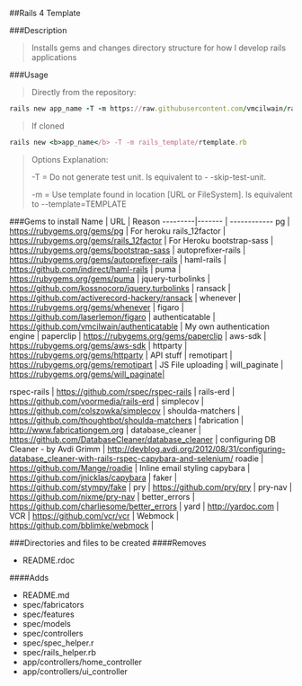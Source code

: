 ##Rails 4 Template

###Description
>Installs gems and changes directory structure for how I develop rails applications

###Usage
>Directly from the repository:
```ruby
rails new app_name -T -m https://raw.githubusercontent.com/vmcilwain/rails_template/<b>version</b>/rtemplate.rb
```
>If cloned
```ruby
rails new <b>app_name</b> -T -m rails_template/rtemplate.rb
```
>Options Explanation:
>
>-T = Do not generate test unit. Is equivalent to - -skip-test-unit.
>
>-m = Use template found in location [URL or FileSystem]. Is equivalent to --template=TEMPLATE


###Gems to install
Name | URL | Reason
---------|------- | ------------
pg | https://rubygems.org/gems/pg | For heroku
rails_12factor | https://rubygems.org/gems/rails_12factor | For Heroku
bootstrap-sass | https://rubygems.org/gems/bootstrap-sass |
autoprefixer-rails | https://rubygems.org/gems/autoprefixer-rails |
haml-rails | https://github.com/indirect/haml-rails |
puma | https://rubygems.org/gems/puma |
jquery-turbolinks | https://github.com/kossnocorp/jquery.turbolinks |
ransack | https://github.com/activerecord-hackery/ransack |
whenever | https://rubygems.org/gems/whenever |
figaro | https://github.com/laserlemon/figaro |
authenticatable | https://github.com/vmcilwain/authenticatable | My own authentication engine |
paperclip | https://rubygems.org/gems/paperclip |
aws-sdk | https://rubygems.org/gems/aws-sdk | 
httparty | https://rubygems.org/gems/httparty | API stuff |
remotipart | https://rubygems.org/gems/remotipart | JS File uploading |
will_paginate | https://rubygems.org/gems/will_paginate| 

rspec-rails | https://github.com/rspec/rspec-rails |
rails-erd | https://github.com/voormedia/rails-erd |
simplecov | https://github.com/colszowka/simplecov |
shoulda-matchers | https://github.com/thoughtbot/shoulda-matchers |
fabrication | http://www.fabricationgem.org |
database_cleaner | https://github.com/DatabaseCleaner/database_cleaner |
configuring DB Cleaner - by Avdi Grimm | http://devblog.avdi.org/2012/08/31/configuring-database_cleaner-with-rails-rspec-capybara-and-selenium/ roadie | https://github.com/Mange/roadie | Inline email styling
capybara | https://github.com/jnicklas/capybara |
faker | https://github.com/stympy/fake |
pry | https://github.com/pry/pry |
pry-nav | https://github.com/nixme/pry-nav |
better_errors | https://github.com/charliesome/better_errors |
yard | http://yardoc.com |
VCR | https://github.com/vcr/vcr |
Webmock | https://github.com/bblimke/webmock |

###Directories and files to be created
####Removes
* README.rdoc

####Adds
* README.md
* spec/fabricators
* spec/features
* spec/models
* spec/controllers
* spec/spec_helper.r
* spec/rails_helper.rb
* app/controllers/home_controller
* app/controllers/ui_controller
